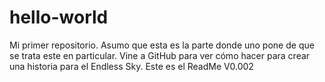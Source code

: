 # hello-world
Mi primer repositorio. Asumo que esta es la parte donde uno pone de que se trata este en particular.
Vine a GitHub para ver cómo hacer para crear una historia para el Endless Sky.
Este es el ReadMe V0.002
